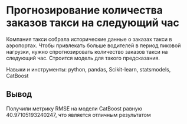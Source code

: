 # Прогнозирование количества заказов такси на следующий час

Компания такси собрала исторические данные о заказах такси в аэропортах. Чтобы привлекать больше водителей в период пиковой нагрузки, нужно спрогнозировать количество заказов такси на следующий час. Строится модель для такого предсказания.

Навыки и инструменты: python, pandas, Scikit-learn, statsmodels, CatBoost

## Вывод

Получили метрику RMSE на модели CatBoost равную 40.97105193240247, что является отличным результатом
